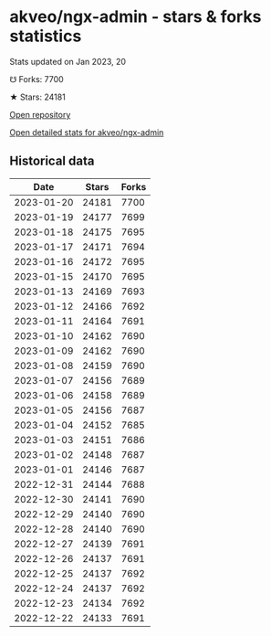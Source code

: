 # akveo/ngx-admin - stars & forks statistics

Stats updated on Jan 2023, 20

☋ Forks: 7700

★ Stars: 24181

[Open repository](https://github.com/akveo/ngx-admin)

[Open detailed stats for akveo/ngx-admin](https://reviewgithub.com/rep/akveo/ngx-admin)

## Historical data
| Date | Stars | Forks |
|------|-------|-------|
| 2023-01-20 | 24181 | 7700 | 
| 2023-01-19 | 24177 | 7699 | 
| 2023-01-18 | 24175 | 7695 | 
| 2023-01-17 | 24171 | 7694 | 
| 2023-01-16 | 24172 | 7695 | 
| 2023-01-15 | 24170 | 7695 | 
| 2023-01-13 | 24169 | 7693 | 
| 2023-01-12 | 24166 | 7692 | 
| 2023-01-11 | 24164 | 7691 | 
| 2023-01-10 | 24162 | 7690 | 
| 2023-01-09 | 24162 | 7690 | 
| 2023-01-08 | 24159 | 7690 | 
| 2023-01-07 | 24156 | 7689 | 
| 2023-01-06 | 24158 | 7689 | 
| 2023-01-05 | 24156 | 7687 | 
| 2023-01-04 | 24152 | 7685 | 
| 2023-01-03 | 24151 | 7686 | 
| 2023-01-02 | 24148 | 7687 | 
| 2023-01-01 | 24146 | 7687 | 
| 2022-12-31 | 24144 | 7688 | 
| 2022-12-30 | 24141 | 7690 | 
| 2022-12-29 | 24140 | 7690 | 
| 2022-12-28 | 24140 | 7690 | 
| 2022-12-27 | 24139 | 7691 | 
| 2022-12-26 | 24137 | 7691 | 
| 2022-12-25 | 24137 | 7692 | 
| 2022-12-24 | 24137 | 7692 | 
| 2022-12-23 | 24134 | 7692 | 
| 2022-12-22 | 24133 | 7691 | 

